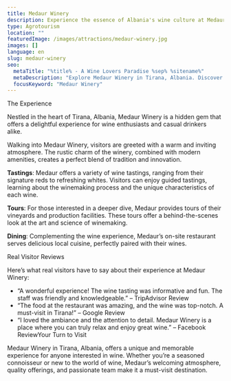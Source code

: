 ```yaml
---
title: Medaur Winery
description: Experience the essence of Albania's wine culture at Medaur Winery in Tirana. Enjoy guided tastings, vineyard tours, and local cuisine in a welcoming atmosphere. A must-visit for every wine enthusiast.
type: Agrotourism
location: ""
featuredImage: /images/attractions/medaur-winery.jpg
images: []
language: en
slug: medaur-winery
seo:
  metaTitle: "%title% - A Wine Lovers Paradise %sep% %sitename%"
  metaDescription: "Explore Medaur Winery in Tirana, Albania. Discover the unique flavors, ambiance, and experiences that await you. "
  focusKeyword: "Medaur Winery"
---
```


The Experience

Nestled in the heart of Tirana, Albania, Medaur Winery is a hidden gem that offers a delightful experience for wine enthusiasts and casual drinkers alike. 

Walking into Medaur Winery, visitors are greeted with a warm and inviting atmosphere. The rustic charm of the winery, combined with modern amenities, creates a perfect blend of tradition and innovation.

**Tastings**: Medaur offers a variety of wine tastings, ranging from their signature reds to refreshing whites. Visitors can enjoy guided tastings, learning about the winemaking process and the unique characteristics of each wine.

**Tours**: For those interested in a deeper dive, Medaur provides tours of their vineyards and production facilities. These tours offer a behind-the-scenes look at the art and science of winemaking.

**Dining**: Complementing the wine experience, Medaur’s on-site restaurant serves delicious local cuisine, perfectly paired with their wines.

Real Visitor Reviews

Here’s what real visitors have to say about their experience at Medaur Winery:

-   “A wonderful experience! The wine tasting was informative and fun. The staff was friendly and knowledgeable.” – TripAdvisor Review
-   “The food at the restaurant was amazing, and the wine was top-notch. A must-visit in Tirana!” – Google Review
-   “I loved the ambiance and the attention to detail. Medaur Winery is a place where you can truly relax and enjoy great wine.” – Facebook ReviewYour Turn to Visit

Medaur Winery in Tirana, Albania, offers a unique and memorable experience for anyone interested in wine. Whether you’re a seasoned connoisseur or new to the world of wine, Medaur’s welcoming atmosphere, quality offerings, and passionate team make it a must-visit destination.

